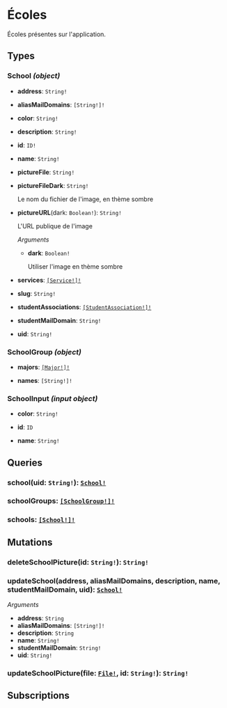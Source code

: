 # Écoles
<html><head></head><body>
<p>Écoles présentes sur l'application.</p></body></html>

## Types
### School *(object)*


- **address**: `String!`
  
  
  
  
  
- **aliasMailDomains**: `[String!]!`
  
  
  
  
  
- **color**: `String!`
  
  
  
  
  
- **description**: `String!`
  
  
  
  
  
- **id**: `ID!`
  
  
  
  
  
- **name**: `String!`
  
  
  
  
  
- **pictureFile**: `String!`
  
  
  
  
  
- **pictureFileDark**: `String!`
  
  Le nom du fichier de l'image, en thème sombre
  
  
  
- **pictureURL**(dark: `Boolean!`): `String!`
  
  L'URL publique de l'image
  
  *Arguments*
  
  - **dark**: `Boolean!`
    
    Utiliser l'image en thème sombre
  
  
- **services**: [`[Service!]!`](./services.md#service-object)
  
  
  
  
  
- **slug**: `String!`
  
  
  
  
  
- **studentAssociations**: [`[StudentAssociation!]!`](./student-associations.md#studentassociation-object)
  
  
  
  
  
- **studentMailDomain**: `String!`
  
  
  
  
  
- **uid**: `String!`
  
  
  
  
  

### SchoolGroup *(object)*


- **majors**: [`[Major!]!`](./curriculum.md#major-object)
  
  
  
  
  
- **names**: `[String!]!`
  
  
  
  
  

### SchoolInput *(input object)*


- **color**: `String!`
  
  
  
  
  
- **id**: `ID`
  
  
  
  
  
- **name**: `String!`
  
  
  
  
  

## Queries
### school(uid: `String!`): [`School!`](./schools.md#school-object)





### schoolGroups: [`[SchoolGroup!]!`](./schools.md#schoolgroup-object)





### schools: [`[School!]!`](./schools.md#school-object)





## Mutations
### deleteSchoolPicture(id: `String!`): `String!`





### updateSchool(address, aliasMailDomains, description, name, studentMailDomain, uid): [`School!`](./schools.md#school-object)



*Arguments*

- **address**: `String`
- **aliasMailDomains**: `[String!]!`
- **description**: `String`
- **name**: `String!`
- **studentMailDomain**: `String!`
- **uid**: `String!`


### updateSchoolPicture(file: [`File!`](./global.md#file-scalar), id: `String!`): `String!`





## Subscriptions